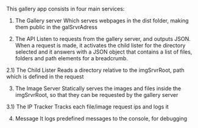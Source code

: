 This gallery app consists in four main services:

1) The Gallery server
Which serves webpages in the dist folder,
making them public in the galSrvrAdress

2) The API
Listen to requests from the gallery server, and outputs JSON.
When a request is made, it activates the child lister for the directory
selected and it answers with a JSON object that contains a list of
files, folders and path elements for a breadcrumb.

2.1) The Child Lister
Reads a directory relative to the imgSrvrRoot,
path which is defined in the request

3) The Image Server
Statically serves the images and files inside the imgSrvrRoot,
so that they can be requested by the gallery server

3.1) The IP Tracker
Tracks each file/image request ips and logs it

4) Message
It logs predefined messages to the console, for debugging
